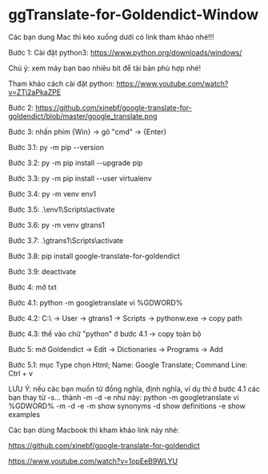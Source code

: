 # ggTranslate-for-Goldendict-Window
Các bạn dung Mac thì kéo xuống dưới có link tham khảo nhé!!!


Bước 1: Cài đặt python3: https://www.python.org/downloads/windows/

Chú ý: xem máy bạn bao nhiêu bit để tải bản phù hợp nhé!
 
Tham khảo cách cài đặt python: https://www.youtube.com/watch?v=ZTj2aPkaZPE 

Bước 2: https://github.com/xinebf/google-translate-for-goldendict/blob/master/google_translate.png

Bước 3: nhấn phím {Win} -> gõ "cmd" -> {Enter}

Bước 3.1: py -m pip --version

Bước 3.2: py -m pip install --upgrade pip

Bước 3.3: py -m pip install --user virtualenv

Bước 3.4: py -m venv env1

Bước 3.5: .\env1\Scripts\activate

Bước 3.6: py -m venv gtrans1

Bước 3.7: .\gtrans1\Scripts\activate

Bước 3.8: pip install google-translate-for-goldendict

Bước 3.9: deactivate

Bước 4: mở txt

Bước 4.1: python -m googletranslate vi %GDWORD%

Bước 4.2: C:\ -> User -> gtrans1 -> Scripts -> pythonw.exe -> copy path

Bước 4.3: thế vào chữ "python" ở bước 4.1 -> copy toàn bộ

Bước 5: mở Goldendict -> Edit -> Dictionaries -> Programs -> Add

Bước 5.1: mục Type chọn Html; Name: Google Translate; Command Line: Ctrl + v

LƯU Ý: nếu các bạn muốn từ đồng nghĩa, định nghĩa, ví dụ thì ở bước 4.1 các bạn thay từ -s... thành -m -d -e 
như này: python -m googletranslate vi %GDWORD% -m -d -e
-m              show synonyms
-d              show definitions
-e              show examples

Các bạn dùng Macbook thì kham khảo link này nhé: 

https://github.com/xinebf/google-translate-for-goldendict

https://www.youtube.com/watch?v=1opEeB9WLYU
